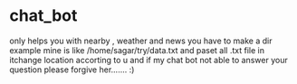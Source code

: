 # chat_bot
only helps you with nearby , weather and news
you have to make a dir example mine is like /home/sagar/try/data.txt and paset all .txt file in itchange location accorting to u
and if my chat bot not able to answer your question please forgive her....... :)
